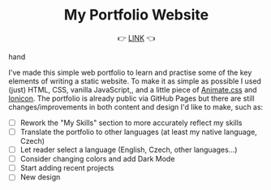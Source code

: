 # <h1 align="center">My Portfolio Website</h1>

<p align="center">👉 <a href="https://milojezek.github.io/" target="_blank">LINK</a> 👈</p>
hand
</br>

I've made this simple web portfolio to learn and practise some of the key elements of writing a static website. To make it as simple as possible I used (just) HTML, CSS, vanilla JavaScript,, and a little piece of [Animate.css](https://animate.style/) and [Ionicon](https://ionicframework.com/). The portfolio is already public via GitHub Pages but there are still changes/improvements in both content and design I'd like to make, such as:

- [ ] Rework the "My Skills" section to more accurately reflect my skills
- [ ] Translate the portfolio to other languages (at least my native language, Czech)
- [ ] Let reader select a language (English, Czech, other languages...)
- [ ] Consider changing colors and add Dark Mode
- [ ] Start adding recent projects
- [ ] New design
